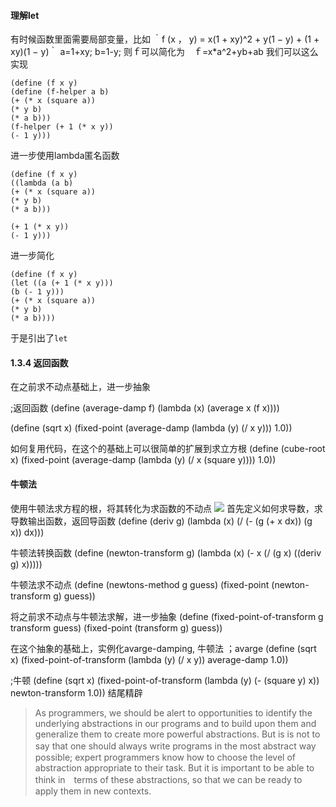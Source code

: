 #### 理解let
有时候函数里面需要局部变量，比如
｀f (x ， y) = x(1 + xy)^2 + y(1 − y) + (1 + xy)(1 − y)｀
a=1+xy;
b=1-y;
则ｆ可以简化为　ｆ=x*a^2+yb+ab
我们可以这么实现
```
(define (f x y)
(define (f-helper a b)
(+ (* x (square a))
(* y b)
(* a b)))
(f-helper (+ 1 (* x y))
(- 1 y)))
```
进一步使用lambda匿名函数
```
(define (f x y)
((lambda (a b)
(+ (* x (square a))
(* y b)
(* a b)))

(+ 1 (* x y))
(- 1 y)))
```
进一步简化
```
(define (f x y)
(let ((a (+ 1 (* x y)))
(b (- 1 y)))
(+ (* x (square a))
(* y b)
(* a b))))
```
于是引出了`let`

#### 1.3.4 返回函数
在之前求不动点基础上，进一步抽象

;返回函数
(define (average-damp f)
(lambda (x) (average x (f x))))

(define (sqrt x)
(fixed-point (average-damp (lambda (y) (/ x y)))
1.0))

如何复用代码，在这个的基础上可以很简单的扩展到求立方根
(define (cube-root x)
(fixed-point (average-damp (lambda (y) (/ x (square y))))
1.0))


#### 牛顿法
使用牛顿法求方程的根，将其转化为求函数的不动点
![](../image/fix_point.png)
首先定义如何求导数，求导数输出函数，返回导函数
(define (deriv g)
(lambda (x) (/ (- (g (+ x dx)) (g x)) dx)))

牛顿法转换函数
(define (newton-transform g)
(lambda (x) (- x (/ (g x) ((deriv g) x)))))

牛顿法求不动点
(define (newtons-method g guess)
(fixed-point (newton-transform g) guess))


将之前求不动点与牛顿法求解，进一步抽象
(define (fixed-point-of-transform g transform guess)
(fixed-point (transform g) guess))

在这个抽象的基础上，实例化avarge-damping, 牛顿法
；avarge
(define (sqrt x)
(fixed-point-of-transform
(lambda (y) (/ x y)) average-damp 1.0))

;牛顿
(define (sqrt x)
(fixed-point-of-transform
(lambda (y) (- (square y) x)) newton-transform 1.0))
结尾精辟
>As programmers, we should be alert to opportunities to identify the underlying abstractions in our programs and to build upon them and generalize them to create more powerful abstractions. But is is not to say that one should always write programs in the most abstract way　possible; expert programmers know how to choose the level of abstraction appropriate to their task. But it is important to be able to think in　terms of these abstractions, so that we can be ready to apply them in new contexts. 
